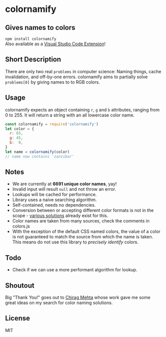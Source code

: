 # colornamify
## Gives names to colors
`npm install colornamify`  
Also available as a [Visual Studio Code Extension](https://marketplace.visualstudio.com/items?itemName=reneroth.colornamify-code)!

## Short Description
There are only two real `problems` in computer science: Naming things, cache invalidation, and off-by-one errors. colornamify aims to partially solve `problems[0]` by giving names to to RGB colors.

## Usage
colornamify expects an object containing `r`, `g` and `b` attributes, ranging from 0 to 255. It will return a string with an all lowercase color name.

```javascript
const colornamify = require('colornamify')
let color = {
  r: 65,
  g: 45,
  b:  0,
}
let name = colornamify(color)
// name now contains 'zanzibar'
```

## Notes
- We are currently at **6691 unique color names**, yay!
- Invalid input will result `null` and not throw an error.
- Lookups will be cached for performance.
- Library uses a naive searching algorithm.
- Self-contained, needs no dependencies.
- Conversion between or accepting different color formats is not in the scope - [various solutions](https://www.npmjs.com/search?q=color%20conversion) already exist for this.
- Color names are taken from many sources, check the comments in colors.js
- With the exception of the default CSS named colors, the value of a color is not guaranteed to match the source from which the name is taken. This means do not use this library to *precisely identify* colors.

## Todo
- Check if we can use a more performant algorithm for lookup.

## Shoutout
Big "Thank You!" goes out to [Chirag Mehta](http://chir.ag/) whose work gave me some great ideas on my search for color naming solutions.

## License
MIT
